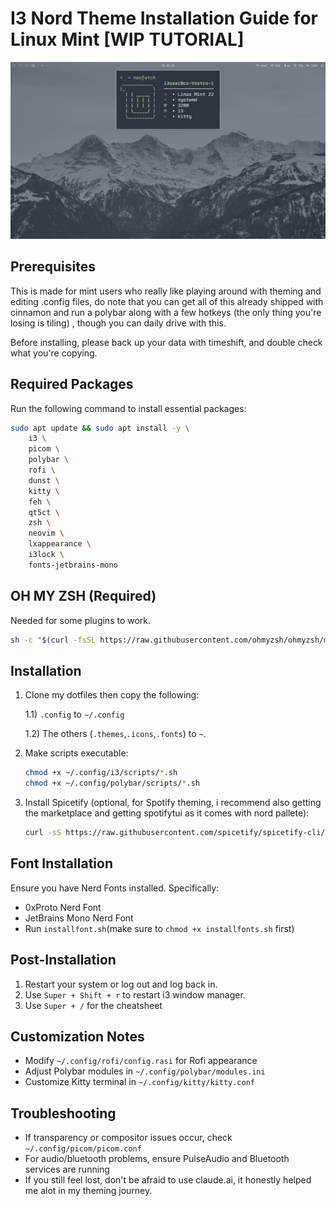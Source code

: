 
# I3 Nord Theme Installation Guide for Linux Mint [WIP TUTORIAL]

![Nord Theme RICE-For MINT](preview.png)

## Prerequisites

This is made for mint users who really like playing around with theming and editing .config files, do note that you can get all of this already shipped with cinnamon and run a polybar along with a few hotkeys (the only thing you're losing is tiling) , though you can daily drive with this.

Before installing, please back up your data with timeshift, and double check what you're copying.

## Required Packages
Run the following command to install essential packages:

```bash
sudo apt update && sudo apt install -y \
    i3 \
    picom \
    polybar \
    rofi \
    dunst \
    kitty \
    feh \
    qt5ct \
    zsh \
    neovim \
    lxappearance \
    i3lock \
    fonts-jetbrains-mono 
```

## OH MY ZSH (Required)
Needed for some plugins to work.
```bash
sh -c "$(curl -fsSL https://raw.githubusercontent.com/ohmyzsh/ohmyzsh/master/tools/install.sh)"
```

## Installation

1. Clone my dotfiles then copy the following:

     1.1) `.config` to `~/.config`

     1.2) The others (`.themes`,`.icons`,`.fonts`) to `~`.


2. Make scripts executable:
   ```bash
   chmod +x ~/.config/i3/scripts/*.sh
   chmod +x ~/.config/polybar/scripts/*.sh
   ```

3. Install Spicetify (optional, for Spotify theming, i recommend also getting the marketplace and getting spotifytui as it comes with nord pallete):
   ```bash
   curl -sS https://raw.githubusercontent.com/spicetify/spicetify-cli/master/install.sh | sh
   ```
   
## Font Installation
Ensure you have Nerd Fonts installed. Specifically:
- 0xProto Nerd Font
- JetBrains Mono Nerd Font
- Run `installfont.sh`(make sure to `chmod +x installfonts.sh` first)

## Post-Installation
1. Restart your system or log out and log back in.
2. Use `Super + Shift + r` to restart i3 window manager.
3. Use `Super + /` for the cheatsheet

## Customization Notes
- Modify `~/.config/rofi/config.rasi` for Rofi appearance
- Adjust Polybar modules in `~/.config/polybar/modules.ini`
- Customize Kitty terminal in `~/.config/kitty/kitty.conf`

## Troubleshooting
- If transparency or compositor issues occur, check `~/.config/picom/picom.conf`
- For audio/bluetooth problems, ensure PulseAudio and Bluetooth services are running
- If you still feel lost, don't be afraid to use claude.ai, it honestly helped me alot in my theming journey.
